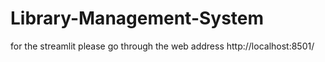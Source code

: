 # Library-Management-System
for the streamlit please go through the web address
http://localhost:8501/
